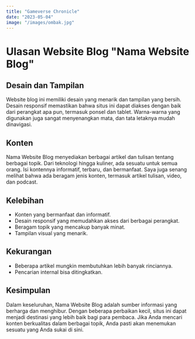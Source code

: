```yaml
---
title: "Gameverse Chronicle"
date: "2023-05-04"
image: "/images/ombak.jpg"
---
```


<!-- @format -->

# Ulasan Website Blog "Nama Website Blog"


## Desain dan Tampilan

Website blog ini memiliki desain yang menarik dan tampilan yang bersih. Desain responsif memastikan bahwa situs ini dapat diakses dengan baik dari perangkat apa pun, termasuk ponsel dan tablet. Warna-warna yang digunakan juga sangat menyenangkan mata, dan tata letaknya mudah dinavigasi.

## Konten

Nama Website Blog menyediakan berbagai artikel dan tulisan tentang berbagai topik. Dari teknologi hingga kuliner, ada sesuatu untuk semua orang. Isi kontennya informatif, terbaru, dan bermanfaat. Saya juga senang melihat bahwa ada beragam jenis konten, termasuk artikel tulisan, video, dan podcast.

## Kelebihan

- Konten yang bermanfaat dan informatif.
- Desain responsif yang memudahkan akses dari berbagai perangkat.
- Beragam topik yang mencakup banyak minat.
- Tampilan visual yang menarik.

## Kekurangan

- Beberapa artikel mungkin membutuhkan lebih banyak rinciannya.
- Pencarian internal bisa ditingkatkan.

## Kesimpulan

Dalam keseluruhan, Nama Website Blog adalah sumber informasi yang berharga dan menghibur. Dengan beberapa perbaikan kecil, situs ini dapat menjadi destinasi yang lebih baik bagi para pembaca. Jika Anda mencari konten berkualitas dalam berbagai topik, Anda pasti akan menemukan sesuatu yang Anda sukai di sini.


